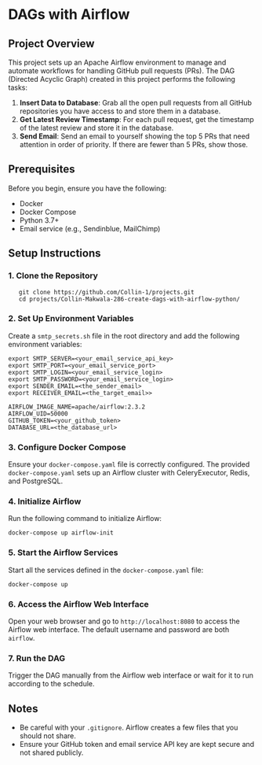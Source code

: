 # DAGs with Airflow

## Project Overview

This project sets up an Apache Airflow environment to manage and automate workflows for handling GitHub pull requests (PRs). The DAG (Directed Acyclic Graph) created in this project performs the following tasks:

1. **Insert Data to Database**: Grab all the open pull requests from all GitHub repositories you have access to and store them in a database.
2. **Get Latest Review Timestamp**: For each pull request, get the timestamp of the latest review and store it in the database.
3. **Send Email**: Send an email to yourself showing the top 5 PRs that need attention in order of priority. If there are fewer than 5 PRs, show those.

## Prerequisites

Before you begin, ensure you have the following:

- Docker
- Docker Compose
- Python 3.7+
- Email service (e.g., Sendinblue, MailChimp)

## Setup Instructions

### 1. Clone the Repository

```
   git clone https://github.com/Collin-1/projects.git
   cd projects/Collin-Makwala-286-create-dags-with-airflow-python/
```

### 2. Set Up Environment Variables

Create a `smtp_secrets.sh` file in the root directory and add the following environment variables:

```env
export SMTP_SERVER=<your_email_service_api_key>
export SMTP_PORT=<your_email_service_port>
export SMTP_LOGIN=<your_email_service_login>
export SMTP_PASSWORD=<your_email_service_login>
export SENDER_EMAIL=<the_sender_email>
export RECEIVER_EMAIL=<the_target_email>>

AIRFLOW_IMAGE_NAME=apache/airflow:2.3.2
AIRFLOW_UID=50000
GITHUB_TOKEN=<your_github_token>
DATABASE_URL=<the_database_url>
```

### 3. Configure Docker Compose

Ensure your `docker-compose.yaml` file is correctly configured. The provided `docker-compose.yaml` sets up an Airflow cluster with CeleryExecutor, Redis, and PostgreSQL.

### 4. Initialize Airflow

Run the following command to initialize Airflow:

```
docker-compose up airflow-init
```

### 5. Start the Airflow Services

Start all the services defined in the `docker-compose.yaml` file:

```
docker-compose up
```

### 6. Access the Airflow Web Interface

Open your web browser and go to `http://localhost:8080` to access the Airflow web interface. The default username and password are both `airflow`.


### 7. Run the DAG

Trigger the DAG manually from the Airflow web interface or wait for it to run according to the schedule.

## Notes

- Be careful with your `.gitignore`. Airflow creates a few files that you should not share.
- Ensure your GitHub token and email service API key are kept secure and not shared publicly.
